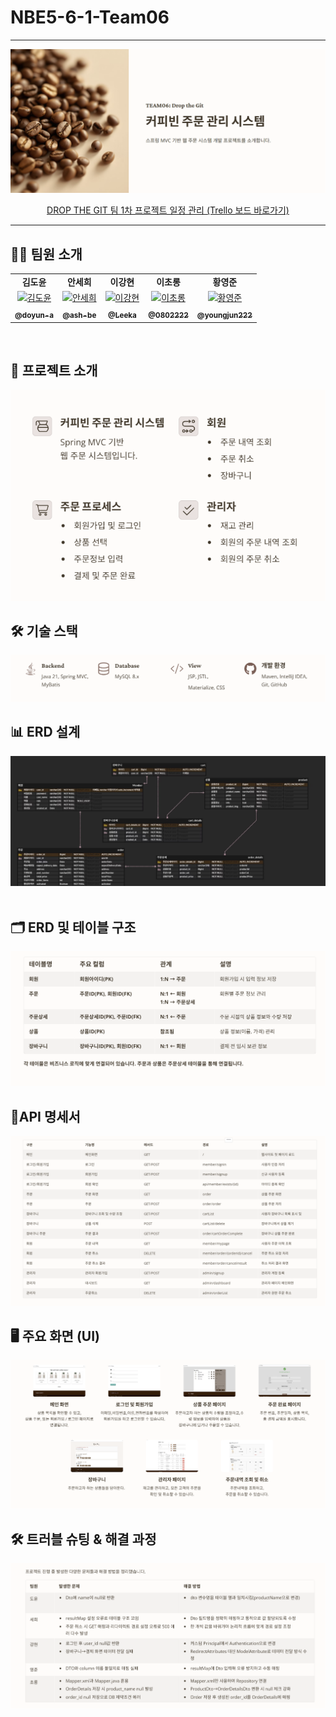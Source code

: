 # NBE5-6-1-Team06


<hr/>

<div align="center">
  <img src="readmeresorce/project_info.png" alt="Project Info" style="max-width: 100%; height: auto;">

[DROP THE GIT 팀 1차 프로젝트 일정 관리 (Trello 보드 바로가기)](https://trello.com/b/IdggiMMY/nbe5-6-1-gridscirclecafe)

</div>

---

## 🧑‍💻 팀원 소개

  <table >
    <tbody>
      <tr>
        <td align="center"><b>김도윤</b></td>
        <td align="center"><b>안세희</b></td>
        <td align="center"><b>이강현</b></td>
        <td align="center"><b>이초롱</b></td>
        <td align="center"><b>황영준</b></td>
      </tr>
      <tr>
        <td align="center"><a href="https://github.com/doyun-a"><img src="https://github.com/doyun-a.png" width="100px;" alt="김도윤"/></a></td>
        <td align="center"><a href="https://github.com/ash-be"><img src="https://github.com/ash-be.png" width="100px;" alt="안세희"/></a></td>
        <td align="center"><a href="https://github.com/Leeka99"><img src="https://github.com/Leeka99.png" width="100px;" alt="이강현"/></a></td>
        <td align="center"><a href="https://github.com/0802222"><img src="https://github.com/0802222.png" width="100px;" alt="이초롱"/></a></td>
        <td align="center"><a href="https://github.com/youngjun222"><img src="https://github.com/youngjun222.png" width="100px;" alt="황영준"/></a></td>
      </tr>
      <tr>
        <td align="center"><a href="https://github.com/doyun-a"><sub><b>@doyun-a</b></sub></a></td>
        <td align="center"><a href="https://github.com/ash-be"><sub><b>@ash-be</b></sub></a></td>
        <td align="center"><a href="https://github.com/Leeka99"><sub><b>@Leeka</b></sub></a></td>
        <td align="center"><a href="https://github.com/0802222"><sub><b>@0802222</b></sub></a></td>
        <td align="center"><a href="https://github.com/youngjun222"><sub><b>@youngjun222</b></sub></a></td>
      </tr>
    </tbody>
  </table>


<br/>


## 📌 프로젝트 소개

<img src="readmeresorce/project_intro.png" alt="Project Info" style="max-width: 100%; height: auto;">


<br/>

## 🛠️ 기술 스택
<img src="readmeresorce/stack.png" alt="Project Info" style="max-width: 100%; height: auto;">

<br/>

## 📊 ERD 설계
<div align="center">
<img src="readmeresorce/erd.png" alt="Project Info" style="max-width: 100%; height: auto;">

</div>

<br/>

## 🗂️ ERD 및 테이블 구조
<img src="readmeresorce/db_detail.png" alt="Project Info" style="max-width: 100%; height: auto;">


<br/>

## 📄API 명세서
<img src="readmeresorce/api.png" alt="Project Info" style="max-width: 100%; height: auto;">

<br/>

## 🖥️ 주요 화면 (UI)
<img src="readmeresorce/ui.png" alt="Project Info" style="max-width: 100%; height: auto;">

<br/>

## 🛠️ 트러블 슈팅 & 해결 과정
<img src="readmeresorce/trubleshooting.png" alt="Project Info" style="max-width: 100%; height: auto;">

